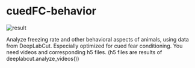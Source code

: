 # cuedFC-behavior

![result](https://github.com/SeanNobel/cuedFC-behavior/blob/media/media.gif)

Analyze freezing rate and other behavioral aspects of animals, using data from DeepLabCut. Especially optimized for cued fear conditioning.
You need videos and corresponding h5 files. (h5 files are results of deeplabcut.analyze_videos())
